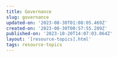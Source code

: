 ```yaml
---
title: Governance
slug: governance
updated-on: '2023-08-30T01:08:05.469Z'
created-on: '2023-08-30T00:57:55.289Z'
published-on: '2023-10-20T14:07:03.064Z'
layout: '[resource-topics].html'
tags: resource-topics
---
```



